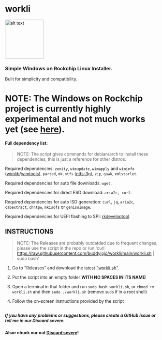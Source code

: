 # workli

<img src="[https://cdn.discordapp.com/attachments/546129764440604705/1087991121621303447/workli.png?ex=6603c131&is=65f14c31&hm=453547f1a6385f3fe679a5e72f7a11669f2ae3133c8e849c5f4e61677d254d1a&)" alt="alt text" title="logo made by fengzi, bastardized by me" width="128" height="128">

### Simple Windows on Rockchip Linux Installer. 

Built for simplicity and compatibility.

# NOTE: The Windows on Rockchip project is currently highly experimental and not much works yet (see [here](https://worproject.com/guides/how-to-install/on-rockchip#what-works)).

#### Full dependency list:

> NOTE: The script gives commands for debian/arch to install these dependencies, this is just a reference for other distros.

Required dependencies: `zenity`, `wimupdate`, `wimapply` and `wiminfo` ([wimlib](https://wimlib.net/)/[wimtools](https://packages.debian.org/search?keywords=wimtools)), `parted`, `mk.ntfs` ([ntfs-3g](https://github.com/tuxera/ntfs-3g)), `zip`, `gawk`, `xmlstarlet`.

Required dependencies for auto file downloads: `wget`.

Required dependencies for direct ESD download: `aria2c, curl`.

Required dependencies for auto ISO generation: `curl`, `jq`, `aria2c`, `cabextract`, `chntpw`, `mkisofs` or `genisoimage`.

Required dependencies for UEFI flashing to SPI: [rkdeveloptool](https://opensource.rock-chips.com/wiki_Rkdeveloptool).

## INSTRUCTIONS

> NOTE: The Releases are probably outdatded due to frequent changes, please use the script in the repo or run 'curl https://raw.githubusercontent.com/buddyjojo/workli/main/workli.sh | sudo bash'

1. Go to "Releases" and download the latest ["workli.sh"](https://github.com/buddyjojo/worli/releases/latest/download/workli.sh).

2. Put the script into an empty folder **WITH NO SPACES IN ITS NAME**!

3. Open a terminal in that folder and run `sudo bash workli.sh`, or `chmod +x workli.sh` and then `sudo ./workli.sh` (remove `sudo` if in a root shell)

4. Follow the on-screen instructions provided by the script

##

##### If you have any problems or suggestions, please create a GitHub issue or tell me in our Discard severe.

**Alsor chuck our out [Discard severe](https://discord.gg/26CMEjQ47g)!**
